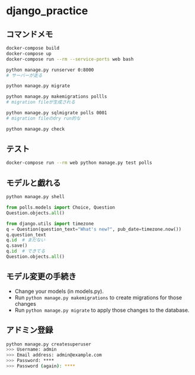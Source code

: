 # django_practice


## コマンドメモ
```bash
docker-compose build
docker-compose up
docker-compose run --rm --service-ports web bash
```

```bash
python manage.py runserver 0:8000
# サーバーが走る

python manage.py migrate

python manage.py makemigrations pollls
# migration fileが生成される

python manage.py sqlmigrate polls 0001
# migration fileのdry run的な

python manage.py check
```


## テスト
```bash
docker-compose run --rm web python manage.py test polls
```


## モデルと戯れる
```bash
python manage.py shell
```

```python
from polls.models import Choice, Question
Question.objects.all()

from django.utils import timezone
q = Question(question_text="What's new?", pub_date=timezone.now())
q.question_text
q.id  # まだない
q.save()
q.id  # できてる
Question.objects.all()
```


## モデル変更の手続き
- Change your models (in models.py).
- Run `python manage.py makemigrations` to create migrations for those changes
- Run `python manage.py migrate` to apply those changes to the database.


## アドミン登録
```bash
python manage.py createsuperuser
>>> Username: admin
>>> Email address: admin@example.com
>>> Password: ****
>>> Password (again): ****
```

